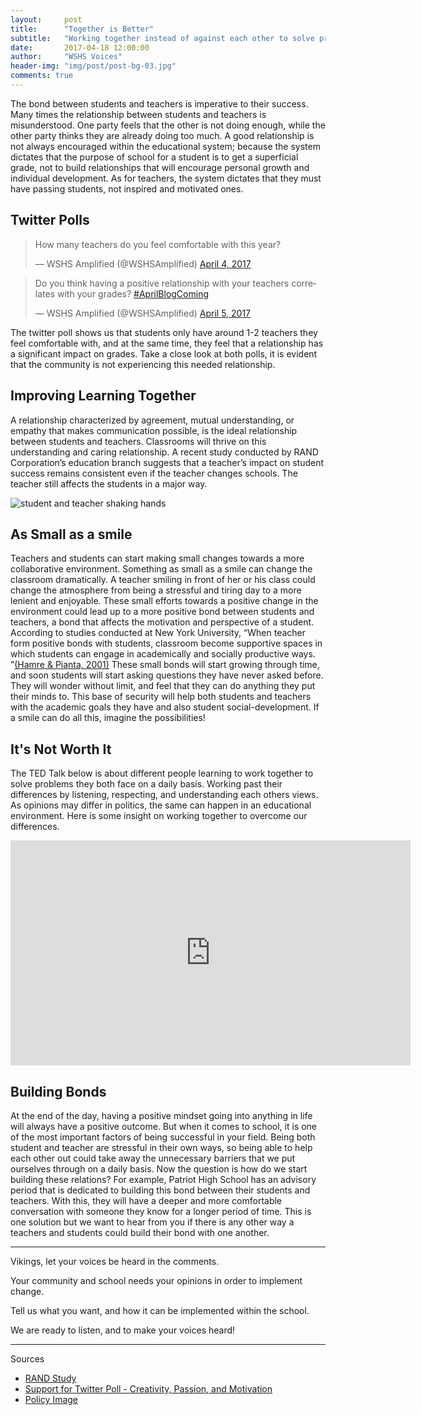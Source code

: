 ```yaml
---
layout:     post
title:      "Together is Better"
subtitle:   "Working together instead of against each other to solve problems within our shared environment."
date:       2017-04-18 12:00:00
author:     "WSHS Voices"
header-img: "img/post/post-bg-03.jpg"
comments: true
---
```

<!-- Start -->
<p>The bond between students and teachers is imperative to their success. Many times the relationship between students and teachers is
misunderstood. One party feels that the other is not doing enough, while the other party thinks they are already doing too much.  A good
relationship is not always encouraged within the educational system; because the system dictates that the purpose of school for a student 
is to get a superficial grade, not to build relationships that will encourage personal growth and individual development. As for teachers,
the system dictates that they must have passing students, not inspired and motivated ones. 
</p>

<!-- Twitter Polls-->
<h2 class="section-heading">Twitter Polls</h2>

<blockquote class="twitter-tweet" data-lang="en"><p lang="en" dir="ltr">How many teachers do you feel comfortable with this year?</p>&mdash;
WSHS Amplified (@WSHSAmplified) <a href="https://twitter.com/WSHSAmplified/status/849070829967204353">April 4, 2017</a></blockquote>
<script async src="//platform.twitter.com/widgets.js" charset="utf-8"></script>

<blockquote class="twitter-tweet" data-lang="en"><p lang="en" dir="ltr">Do you think having a positive relationship with your teachers correlates with your grades? <a href="https://twitter.com/hashtag/AprilBlogComing?src=hash">#AprilBlogComing</a></p>&mdash; WSHS Amplified (@WSHSAmplified) <a href="https://twitter.com/WSHSAmplified/status/849419725142708224">April 5, 2017</a></blockquote>
<script async src="//platform.twitter.com/widgets.js" charset="utf-8"></script>

<p>The twitter poll shows us that students only have around 1-2 teachers they feel comfortable with, and at the same time, they feel that
a relationship has a significant impact on grades. Take a close look at both polls, it is evident that the community is not experiencing
this needed relationship.
</p>

<!-- Improving Together Section -->
<h2 class="section-heading">Improving Learning Together</h2>
<p>A relationship characterized by agreement, mutual understanding, or empathy that makes communication possible, is the ideal relationship between students and teachers. Classrooms will thrive on this understanding and caring relationship. A recent study conducted by RAND Corporation’s education branch suggests that a teacher’s impact on student success remains consistent even if the teacher changes schools. The teacher still affects the students in a major way.</p>

<img style="margin-left: auto; margin-right: auto;" src="{{ site.baseurl }}/img/post/inner/post04-img01.jpg" alt="student and teacher shaking hands">

<!--As Small as a Smile Section-->
<h2 class="section-heading">As Small as a smile</h2>
<p>Teachers and students can start making small changes towards a more collaborative environment. Something as small as a smile can change the classroom dramatically. A teacher smiling in front of her or his class could change the atmosphere from being a stressful and tiring day to a more lenient and enjoyable. These small efforts towards a positive change in the environment could lead up to a more positive bond between students and teachers, a bond that affects the motivation and perspective of a student. According to studies conducted at New York University, “When teacher form positive bonds with students, classroom become supportive spaces in which students can engage in academically and socially productive ways. ”<a href = "http://steinhardt.nyu.edu/appsych/opus/issues/2013/fall/gallagher ">(Hamre & Pianta, 2001)</a> These small bonds will start growing through time, and soon students will start asking questions they have never asked before. They will wonder without limit, and feel that they can do anything they put their minds to. This base of security will help both students and teachers with the academic goals they have and also student social-development. If a smile can do all this, imagine the possibilities!
</p>

<h2 class="section-heading">It's Not Worth It</h2>
<p>The TED Talk below is about different people learning to work together to solve problems they both face on a daily basis. Working past their differences by listening, respecting, and understanding each others views. As opinions may 
differ in politics, the same can happen in an educational environment. Here is some insight on working together to 
overcome our differences.</p>

<iframe src="https://embed.ted.com/talks/robb_willer_how_to_have_better_political_conversations" width="640" height="360" frameborder="0" scrolling="no" webkitAllowFullScreen mozallowfullscreen allowFullScreen></iframe>

<!--Conclusion Section-->
<h2 class="section-heading">Building Bonds</h2>
<p>At the end of the day, having a positive mindset going into anything in life will always have a positive outcome. But when it comes to school, it is one of the most important factors of being successful in your field. Being both student and teacher are stressful in their own ways, so being able to help each other out could take away the unnecessary barriers that we put ourselves through on a daily basis. Now the question is how do we start building these relations? For example, Patriot High School has an advisory period that is dedicated to building this bond between their students and teachers. With this, they will have a deeper and more comfortable conversation with someone they know for a longer period of time. This is one solution but we want to hear from you if there is any other way a teachers and students could build their bond with one another.</p>

<hr>

<p>Vikings, let your voices be heard in the comments.</p>
<p>Your community and school needs your opinions in order to implement change.</p>
<p>Tell us what you want, and how it can be implemented within the school.</p>
<p>We are ready to listen, and to make your voices heard!</p>

<hr>

<p>Sources</p>
<ul>
  <li><a href="http://www.rand.org/education/projects/measuring-teacher-effectiveness/teachers-matter.html">RAND Study</a></li>
  <li><a href="https://www.ted.com/talks/ken_robinson_says_schools_kill_creativity">Support for Twitter Poll - Creativity, Passion, and Motivation</a></li>
  <li><a href="https://dribbble.com/shots/2393305-Ch-Ch-Check-it">Policy Image</a></li>
</ul>